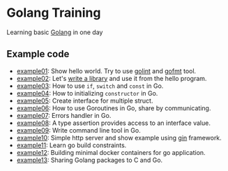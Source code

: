 # Golang Training

Learning basic [Golang](https://golang.org/) in one day

## Example code

* [example01](./example01-hello-world): Show hello world. Try to use [golint][1] and [gofmt][2] tool.
* [example02](./example02-golang-package): Let's [write a library][3] and use it from the hello program.
* [example03](./example03-if-switch-const): How to use `if`, `switch` and `const` in Go.
* [example04](./example04-constructor-and-struct): How to initializing `constructor` in Go.
* [example05](./example05-interface): Create interface for multiple struct.
* [example06](./example06-go-concurrency): How to use Goroutines in Go, share by communicating.
* [example07](./example07-errors-hanlder): Errors handler in Go.
* [example08](./example08-type-assertions): A type assertion provides access to an interface value.
* [example09](./example09-command-line-tool): Write command line tool in Go.
* [example10](./example10-simple-http-server): Simple http server and show example using [gin][4] framework.
* [example11](./example11-cross-build): Learn go build constraints.
* [example12](./example12-build-with-docker): Building minimal docker containers for go application.
* [example13](./example13-share-golang-package-to-c): Sharing Golang packages to C and Go.

[1]:https://github.com/golang/lint
[2]:https://golang.org/cmd/gofmt/
[3]:https://golang.org/doc/code.html#Library
[4]:https://github.com/gin-gonic/gin
